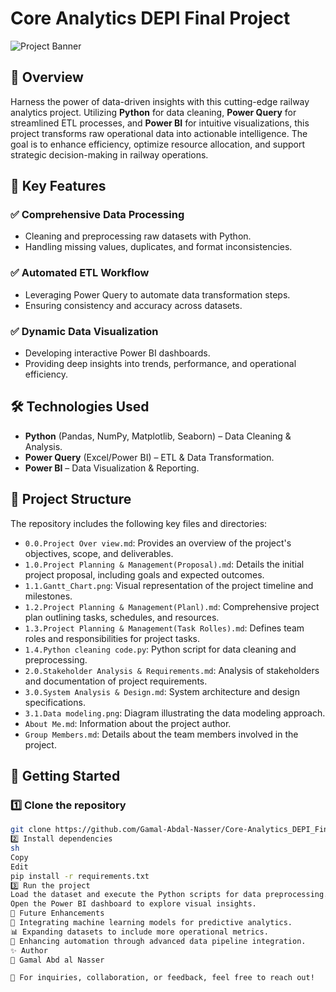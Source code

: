 # Core Analytics DEPI Final Project

![Project Banner](![image](https://github.com/user-attachments/assets/1a73d108-f65a-494f-8ab3-0da28ea34f74)
)

## 📌 Overview
Harness the power of data-driven insights with this cutting-edge railway analytics project. Utilizing **Python** for data cleaning, **Power Query** for streamlined ETL processes, and **Power BI** for intuitive visualizations, this project transforms raw operational data into actionable intelligence. The goal is to enhance efficiency, optimize resource allocation, and support strategic decision-making in railway operations.

## 🚀 Key Features

### ✅ Comprehensive Data Processing
- Cleaning and preprocessing raw datasets with Python.
- Handling missing values, duplicates, and format inconsistencies.

### ✅ Automated ETL Workflow
- Leveraging Power Query to automate data transformation steps.
- Ensuring consistency and accuracy across datasets.

### ✅ Dynamic Data Visualization
- Developing interactive Power BI dashboards.
- Providing deep insights into trends, performance, and operational efficiency.

## 🛠️ Technologies Used
- **Python** (Pandas, NumPy, Matplotlib, Seaborn) – Data Cleaning & Analysis.
- **Power Query** (Excel/Power BI) – ETL & Data Transformation.
- **Power BI** – Data Visualization & Reporting.

## 📂 Project Structure

The repository includes the following key files and directories:

- `0.0.Project Over view.md`: Provides an overview of the project's objectives, scope, and deliverables.
- `1.0.Project Planning & Management(Proposal).md`: Details the initial project proposal, including goals and expected outcomes.
- `1.1.Gantt_Chart.png`: Visual representation of the project timeline and milestones.
- `1.2.Project Planning & Management(Planl).md`: Comprehensive project plan outlining tasks, schedules, and resources.
- `1.3.Project Planning & Management(Task Rolles).md`: Defines team roles and responsibilities for project tasks.
- `1.4.Python cleaning code.py`: Python script for data cleaning and preprocessing.
- `2.0.Stakeholder Analysis & Requirements.md`: Analysis of stakeholders and documentation of project requirements.
- `3.0.System Analysis & Design.md`: System architecture and design specifications.
- `3.1.Data modeling.png`: Diagram illustrating the data modeling approach.
- `About Me.md`: Information about the project author.
- `Group Members.md`: Details about the team members involved in the project.

## 📖 Getting Started

### 1️⃣ Clone the repository
```sh
git clone https://github.com/Gamal-Abdal-Nasser/Core-Analytics_DEPI_Final_Project.git
2️⃣ Install dependencies
sh
Copy
Edit
pip install -r requirements.txt
3️⃣ Run the project
Load the dataset and execute the Python scripts for data preprocessing.
Open the Power BI dashboard to explore visual insights.
🔮 Future Enhancements
🤖 Integrating machine learning models for predictive analytics.
📊 Expanding datasets to include more operational metrics.
🔄 Enhancing automation through advanced data pipeline integration.
✨ Author
👤 Gamal Abd al Nasser

📩 For inquiries, collaboration, or feedback, feel free to reach out!
